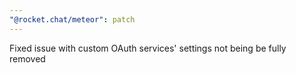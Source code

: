 ```yaml
---
"@rocket.chat/meteor": patch
---
```


Fixed issue with custom OAuth services' settings not being be fully removed
